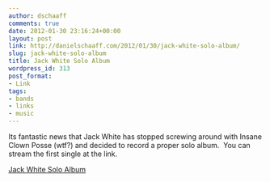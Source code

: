 ```yaml
---
author: dschaaff
comments: true
date: 2012-01-30 23:16:24+00:00
layout: post
link: http://danielschaaff.com/2012/01/30/jack-white-solo-album/
slug: jack-white-solo-album
title: Jack White Solo Album
wordpress_id: 313
post_format:
- Link
tags:
- bands
- links
- music
---
```


Its fantastic news that Jack White has stopped screwing around with Insane Clown Posse (wtf?) and decided to record a proper solo album.  You can stream the first single at the link.

  
[Jack White Solo Album](http://stereogum.com/936372/jack-white-love-interruption/mp3s/)
